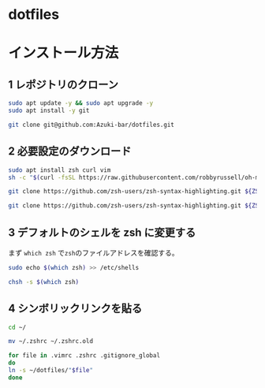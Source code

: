 # dotfiles
# インストール方法
## 1 レポジトリのクローン
```Bash
sudo apt update -y && sudo apt upgrade -y
sudo apt install -y git

git clone git@github.com:Azuki-bar/dotfiles.git
```
## 2 必要設定のダウンロード
```Bash
sudo apt install zsh curl vim
sh -c "$(curl -fsSL https://raw.githubusercontent.com/robbyrussell/oh-my-zsh/master/tools/install.sh)"

git clone https://github.com/zsh-users/zsh-syntax-highlighting.git ${ZSH_CUSTOM:-~/.oh-my-zsh/custom}/plugins/zsh-syntax-highlighting

git clone https://github.com/zsh-users/zsh-syntax-highlighting.git ${ZSH_CUSTOM:-~/.oh-my-zsh/custom}/plugins/zsh-syntax-highlighting
```

## 3 デフォルトのシェルを zsh に変更する
まず `which zsh` で`zsh`のファイルアドレスを確認する。

```Bash
sudo echo $(which zsh) >> /etc/shells

chsh -s $(which zsh)
```

## 4 シンボリックリンクを貼る
```Bash
cd ~/

mv ~/.zshrc ~/.zshrc.old

for file in .vimrc .zshrc .gitignore_global 
do
ln -s ~/dotfiles/"$file"
done 

```